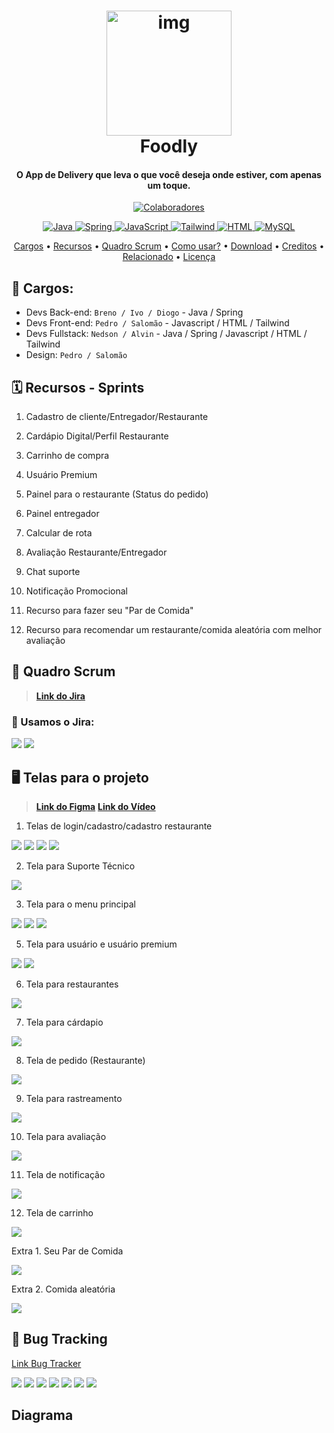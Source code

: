<h1 align="center">
  <a href="#"><img src="assets/Segunda Logo do Projeto.png" alt="img" width="200"></a>
  <br>
  Foodly
  <br>
</h1>

<h4 align="center">O App de Delivery que leva o que você deseja onde estiver, com apenas um toque.</h4>

<p align="center">
  <a href="#-colaboradores-">
    <img src="https://img.shields.io/badge/👫_7_-Colaboradores-green" alt="Colaboradores">
    </a>
  </p>

<p align="center">
  <a href="#-shields-">
    <img src="https://img.shields.io/badge/Java-%23ED8B00?style=for-the-badge&logo=java" alt="Java"> 
    <img src="https://img.shields.io/badge/spring-%236DB33F.svg?style=for-the-badge&logo=spring&logoColor=white" alt="Spring"> 
    <img src="https://img.shields.io/badge/javascript-%23323330.svg?style=for-the-badge&logo=javascript&logoColor=%23F7DF1E" alt="JavaScript"> 
    <img src="https://img.shields.io/badge/tailwindcss-%2338B2AC.svg?style=for-the-badge&logo=tailwind-css&logoColor=white" alt="Tailwind">
    <img src="https://img.shields.io/badge/html5-%23E34F26.svg?style=for-the-badge&logo=html5&logoColor=white" alt="HTML">
    <img src="https://img.shields.io/badge/mysql-4479A1.svg?style=for-the-badge&logo=mysql&logoColor=white" alt="MySQL">
  </a>
  </p>
  
<p align="center">
  <a href="#Cargos">Cargos</a> •
  <a href="#Recursos - Sprints">Recursos</a> •
   <a href="#quadro-scrum">Quadro Scrum</a> •
  <a href="#como-usar?">Como usar?</a> •
  <a href="#download">Download</a> •
  <a href="#creditos">Creditos</a> •
  <a href="#relacionado">Relacionado</a> •
  <a href="#licença">Licença</a>
</p>

<!--
![screenshot](#)
-->


## 💼 Cargos:
- Devs Back-end: `Breno / Ivo / Diogo` - Java / Spring  
- Devs Front-end: `Pedro / Salomão` - Javascript / HTML / Tailwind  
- Devs Fullstack: `Nedson / Alvin` - Java / Spring / Javascript / HTML / Tailwind  
- Design: `Pedro / Salomão`


## 🗓️ Recursos - Sprints

1. Cadastro de cliente/Entregador/Restaurante  

2. Cardápio Digital/Perfil Restaurante 

3. Carrinho de compra  

4. Usuário Premium 

5. Painel para o restaurante (Status do pedido)  

6. Painel entregador 

7. Calcular de rota  

8. Avaliação Restaurante/Entregador 

9. Chat suporte  

10. Notificação Promocional 

11. Recurso para fazer seu "Par de Comida"

12. Recurso para recomendar um restaurante/comida aleatória com melhor avaliação

## 🎯 Quadro Scrum

> [**Link do Jira**](https://projeto-unicap-sistema-delivery.atlassian.net/jira/software/projects/SCRUM/boards/1)

### 📌 Usamos o Jira:

<img src="assets/board.png">
<img src="assets/backlog.png">

## 🖥️ Telas para o projeto

> [**Link do Figma**](https://www.figma.com/files/team/1550588552907812239/project/454881178/Projeto-de-equipe?fuid=1550588548872029139)
> [**Link do Vídeo**](https://drive.google.com/file/d/1DPRSJO9x1ZPqJQnVmqhCyk8qL_WOP9eo/view?usp=sharing)

1. Telas de login/cadastro/cadastro restaurante

<img src="assets/usercadastro.png">
<img src="assets/userlogin.png">
<img src="assets/restaurantecadastro.png">
<img src="assets/restaurantelogin.png">

2. Tela para Suporte Técnico

<img src="assets/telasuporte.png">

3. Tela para o menu principal

<img src="assets/telaprincipal.png">
<img src="assets/telafollowpedido+match+random.png"> 
<img src="assets/telasobre.png">

5. Tela para usuário e usuário premium

<img src="assets/telauser.png">
<img src="assets/telauserpremium.png">

6. Tela para restaurantes

<img src="assets/telarestaurantes.png">

7. Tela para cárdapio

<img src="assets/telacardapio.png">

8. Tela de pedido (Restaurante)

<img src="assets/telapainelrestaurante.png">

9. Tela para rastreamento

<img src="assets/telarastreio.png">

10. Tela para avaliação

<img src="assets/telaavaliacao.png">

11. Tela de notificação

<img src="assets/telanotifi.png">

12. Tela de carrinho

<img src="assets/telacarrinho.png">

Extra 1. Seu Par de Comida

<img src="assets/telamatch.png">

Extra 2. Comida aleatória

<img src="assets/telarandom.png">

## 🐞 Bug Tracking

[Link Bug Tracker](https://github.com/pedrosdutra/softwaredelivery/issues)

<img src="assets/Bug Tracker 7.png">
<img src="assets/Bug Tracker 6.png">
<img src="assets/Bug Tracker 5.png">
<img src="assets/Bug Tracker 4.png">
<img src="assets/Bug Tracker 3.png">
<img src="assets/Bug Tracker 2.png">
<img src="assets/Bug Tracker 1.png">




<!-- DEPOIS INCLUIR: --
## Como usar?

To clone and run this application, you'll need [Git](https://git-scm.com) and [Node.js](https://nodejs.org/en/download/) (which comes with [npm](http://npmjs.com)) installed on your computer. From your command line:

```bash
# Clone this repository
$ git clone https://github.com/amitmerchant1990/electron-markdownify

# Go into the repository
$ cd electron-markdownify

# Install dependencies
$ npm install

# Run the app
$ npm start
```

> **Note**
> If you're using Linux Bash for Windows, [see this guide](https://www.howtogeek.com/261575/how-to-run-graphical-linux-desktop-applications-from-windows-10s-bash-shell/) or use `node` from the command prompt.


## Download

You can [download](https://github.com/amitmerchant1990/electron-markdownify/releases/tag/v1.2.0) the latest installable version of Markdownify for Windows, macOS and Linux.

## Emailware

Markdownify is an [emailware](https://en.wiktionary.org/wiki/emailware). Meaning, if you liked using this app or it has helped you in any way, I'd like you send me an email at <bullredeyes@gmail.com> about anything you'd want to say about this software. I'd really appreciate it!

## Creditos

This software uses the following open source packages:

- [Electron](http://electron.atom.io/)
- [Node.js](https://nodejs.org/)
- [Marked - a markdown parser](https://github.com/chjj/marked)
- [showdown](http://showdownjs.github.io/showdown/)
- [CodeMirror](http://codemirror.net/)
- Emojis are taken from [here](https://github.com/arvida/emoji-cheat-sheet.com)
- [highlight.js](https://highlightjs.org/)

## Related

[Try Web version of Markdownify](https://notepad.js.org/markdown-editor/)

## Support

If you like this project and think it has helped in any way, consider buying me a coffee!

<a href="https://buymeacoffee.com/amitmerchant" target="_blank"><img src="app/img/bmc-button.png" alt="Buy Me A Coffee" style="height: 41px !important;width: 174px !important;box-shadow: 0px 3px 2px 0px rgba(190, 190, 190, 0.5) !important;-webkit-box-shadow: 0px 3px 2px 0px rgba(190, 190, 190, 0.5) !important;" ></a>

## You may also like...

- [Pomolectron](https://github.com/amitmerchant1990/pomolectron) - A pomodoro app
- [Correo](https://github.com/amitmerchant1990/correo) - A menubar/taskbar Gmail App for Windows and macOS

## Licença

MIT

---

> [amitmerchant.com](https://www.amitmerchant.com) &nbsp;&middot;&nbsp;
> GitHub [@amitmerchant1990](https://github.com/amitmerchant1990) &nbsp;&middot;&nbsp;
> Twitter [@amit_merchant](https://twitter.com/amit_merchant)
-->



## Diagrama

